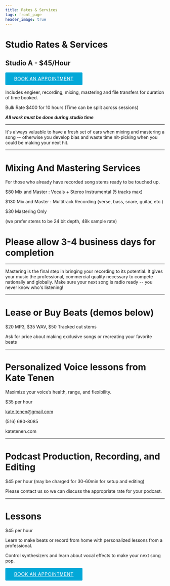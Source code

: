```yaml
---
title: Rates & Services
tags: front_page
header_image: true
---
```

# Studio Rates & Services

## Studio A - $45/Hour
<!-- Start Square Appointments Embed code --> <a target="_top" style="background-color: #03A8D8; color: white; height: 40px; text-transform: uppercase; font-family: 'Square Market', 'helvetica neue', helvetica, arial, sans-serif; letter-spacing: 1px; line-height: 38px; padding: 0 28px; border-radius: 3px; font-weight: 500; font-size: 14px; cursor: pointer; display: inline-block;" href="https://squareup.com/appointments/book/52758083-5a1a-4b2d-a710-6687d1641594/8GNV6PJ8WK7YH/services" rel="nofollow">Book an Appointment</a> <!-- End Square Appointments Embed code -->

Includes engieer, recording, mixing, mastering and file transfers for duration of time booked.

Bulk Rate $400 for 10 hours (Time can be split across sessions)

**_All work must be done during studio time_**

- - -

It's always valuable to have a fresh set of ears when mixing and mastering a song -- otherwise you develop bias and waste time nit-picking when you could be making your next hit.

- - -

# Mixing And Mastering Services

For those who already have recorded song stems ready to be touched up.

$80 Mix and Master : Vocals + Stereo Instrumental (5 tracks max)

$130 Mix and Master : Multitrack Recording (verse, bass, snare, guitar, etc.)

$30 Mastering Only

(we prefer stems to be 24 bit depth, 48k sample rate)

# Please allow 3-4 business days for completion

- - -

Mastering is the final step in bringing your recording to its potential. It gives your music the professional, commercial quality necessary to compete nationally and globally. Make sure your next song is radio ready --  you never know who's listening!

- - -

# Lease or Buy Beats (demos below)

$20 MP3, $35 WAV, $50 Tracked out stems

Ask for price about making exclusive songs or recreating your favorite beats

- - -

# Personalized Voice lessons from Kate Tenen

Maximize your voice’s health, range, and  flexibility.

$35 per hour

kate.tenen@gmail.com

(516) 680-8085

katetenen.com

- - -

# Podcast Production, Recording, and Editing

$45 per hour (may be charged for 30-60min for setup and editing)

Please contact us so we can discuss the appropriate rate for your podcast.

- - -

# Lessons

$45 per hour

Learn to make beats or record from home with personalized lessons from a professional.

Control synthesizers and learn about vocal effects to make your next song pop.


<!-- Start Square Appointments Embed code --> <a target="_top" style="background-color: #03A8D8; color: white; height: 40px; text-transform: uppercase; font-family: 'Square Market', 'helvetica neue', helvetica, arial, sans-serif; letter-spacing: 1px; line-height: 38px; padding: 0 28px; border-radius: 3px; font-weight: 500; font-size: 14px; cursor: pointer; display: inline-block;" href="https://squareup.com/appointments/book/52758083-5a1a-4b2d-a710-6687d1641594/8GNV6PJ8WK7YH/services" rel="nofollow">Book an Appointment</a> <!-- End Square Appointments Embed code -->